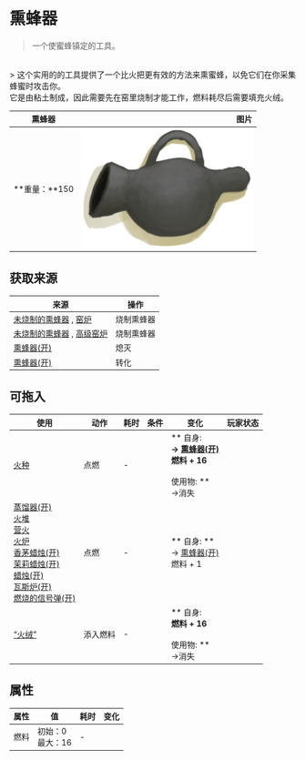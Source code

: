 # 熏蜂器  
> 一个使蜜蜂镇定的工具。  
<br>  
> 这个实用的的工具提供了一个比火把更有效的方法来熏蜜蜂，以免它们在你采集蜂蜜时攻击你。<br>它是由粘土制成，因此需要先在窑里烧制才能工作，燃料耗尽后需要填充火绒。  
  
  熏蜂器  |   图片   
 ----  |  ----:   
 **重量：**150  |  <img decoding="async" src="Sprite/BeeSmokerOff.png" href="a.md" style="max-width:300px;max-height:300px;">   
  
## 获取来源  
来源  |  操作  
----  |  ----  
[未烧制的熏蜂器](BeeSmokerUnfired.md) , [窑炉](Kiln.md)  |  烧制熏蜂器  
[未烧制的熏蜂器](BeeSmokerUnfired.md) , [高级窑炉](KilnAdvanced.md)  |  烧制熏蜂器  
[熏蜂器(开)](BeeSmokerOn.md)  |  熄灭  
[熏蜂器(开)](BeeSmokerOn.md)  |  转化  
## 可拖入  
使用  |  动作  |  耗时  |  条件  |  变化  |  玩家状态  
----  |  ----  |  ----  |  ----  |  ----  |  ----  
[火种](TinderLit.md)  |  点燃<br>  |  -  |    |  ** 自身: **<br>→ [熏蜂器(开)](BeeSmokerOn.md)<br>燃料 + 16<br><br>** 使用物: **<br>→消失  |    
[蒸馏器(开)](AlembicOn.md)<br>[火堆](Fire.md)<br>[营火](Campfire.md)<br>[火炉](Stove.md)<br>[香茅蜡烛(开)](CandleCitronellaOn.md)<br>[茉莉蜡烛(开)](CandleJasmineOn.md)<br>[蜡烛(开)](CandleOn.md)<br>[瓦斯炉(开)](GasCookerOn.md)<br>[燃烧的信号弹(开)](FlareHandOn.md)  |  点燃<br>  |  -  |    |  ** 自身: **<br>→ [熏蜂器(开)](BeeSmokerOn.md)<br>燃料 + 1  |    
[“火绒”](tag_Tinder.md)  |  添入燃料<br>  |  -  |    |  ** 自身: **<br>燃料 + 16<br><br>** 使用物: **<br>→消失  |    
## 属性   
属性  |  值  |  耗时  |  变化  
----  |  ----  |  ----  |  ----  
燃料  |  初始：0<br>最大：16  |  -  |    


<script>document.title="熏蜂器 - 卡牌生存百科 Card Survival Wiki";</script>